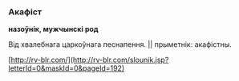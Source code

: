 ### Акафіст
**назоўнік, мужчынскі род**

Від хвалебнага царкоўнага песнапення. || прыметнік: акафістны.

<a rel="author">[http://rv-blr.com/](http://rv-blr.com/slounik.jsp?letterId=0&maskId=0&pageId=192)</a>
